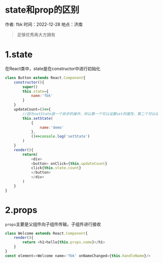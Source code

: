 # state和prop的区别

作者: fbk
时间：2022-12-28
地点：济南
>足够优秀再大方拥有
# 1.state
在React类中，state是在constructor中进行初始化
```js
class Button extends React.Component{
    constructor(){
        super()
        this.state={
            name:'fbk'
        }
    }
    updateCount=()=>{
        //因为setState是一个异步的操作，所以第一个可以设置set的属性，第二个可以设置返回的函数，也就是setState更新后组件开始渲染所调用的参数
        this.setState(
            {
                name:'demo'
            },
            ()=>console.log('setState')
        )
    }
    render(){
        return(
            <div>
            <button> onClick={this.updateCount}
            click{this.state.count}
            </button>
            </div>
        )
    }
}
```


# 2.props
`props`主要是父组件向子组件传输，子组件进行接收
```js
class Welcome extends React.Component{
    render(){
        return <h1>hello{this.props.name}</h1>
    }
}
const element=<Welcome name='fbk' onNameChanged={this.handleName}/>
```
